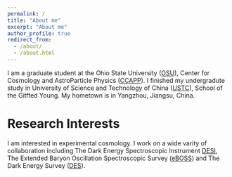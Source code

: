 ```yaml
---
permalink: /
title: "About me"
excerpt: "About me"
author_profile: true
redirect_from: 
  - /about/
  - /about.html
---
```


I am a graduate student at the Ohio State University ([OSU](https://www.osu.edu/)), Center for Cosmology and AstroParticle Physics ([CCAPP](https://ccapp.osu.edu/)). I finished my undergradute study in University of Science and Technology of China ([USTC](https://en.ustc.edu.cn/)), School of the Gitfted Young. My hometown is in Yangzhou, Jiangsu, China. 

Research Interests
======
I am interested in experimental cosmology. I work on a wide varity of collaboration including The Dark Energy Spectroscopic Instrument [DESI](https://www.desi.lbl.gov/), The Extended Baryon Oscillation Spectroscopic Survey ([eBOSS](https://www.sdss.org/surveys/eboss/)) and The Dark Energy Survey ([DES](https://www.darkenergysurvey.org/)). 



